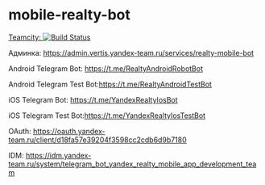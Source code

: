 mobile-realty-bot
============================

[Teamcity: ![Build Status](https://t.vertis.yandex-team.ru/app/rest/builds/buildType:VertisAdmin_RealtyMobileBot_Deploy/statusIcon)](https://t.vertis.yandex-team.ru/viewType.html?buildTypeId=VertisAdmin_RealtyMobileBot_Deploy)

Админка: https://admin.vertis.yandex-team.ru/services/realty-mobile-bot

Android Telegram Bot: https://t.me/RealtyAndroidRobotBot

Android Telegram Test Bot:https://t.me/RealtyAndroidTestBot

iOS Telegram Bot: https://t.me/YandexRealtyIosBot

iOS Telegram Test Bot:https://t.me/YandexRealtyIosTestBot

OAuth: https://oauth.yandex-team.ru/client/d18fa57e39204f3598cc2cdb6d9b7180

IDM: https://idm.yandex-team.ru/system/telegram_bot_yandex_realty_mobile_app_development_team